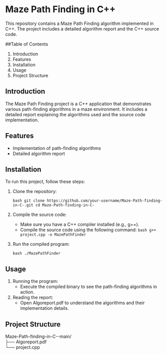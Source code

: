 # Maze Path Finding in C++
This repository contains a Maze Path Finding algorithm implemented in C++. The project includes a detailed algorithm report and the C++ source code.

##Table of Contents
1. Introduction
2. Features
3. Installation
4. Usage
5. Project Structure

## Introduction
The Maze Path Finding project is a C++ application that demonstrates various path-finding algorithms in a maze environment. It includes a detailed report explaining the algorithms used and the source code implementation.

## Features
- Implementation of path-finding algorithms
- Detailed algorithm report

## Installation
To run this project, follow these steps:
<br>

1. Clone the repository:

   ``bash
   git clone https://github.com/your-username/Maze-Path-finding-in-C-.git
   cd Maze-Path-finding-in-C-
   ``
  
2. Compile the source code:
   - Make sure you have a C++ compiler installed (e.g., g++).
   - Compile the source code using the following command:
      ``bash
      g++ project.cpp -o MazePathFinder
     ``
  
3. Run the compiled program:

   ``bash
   ./MazePathFinder
   ``

## Usage
1. Running the program:
   - Execute the compiled binary to see the path-finding algorithms in action.
2. Reading the report:
   - Open Algoreport.pdf to understand the algorithms and their implementation details.

## Project Structure

Maze-Path-finding-in-C--main/
<br>
├── Algoreport.pdf
<br>
└── project.cpp

